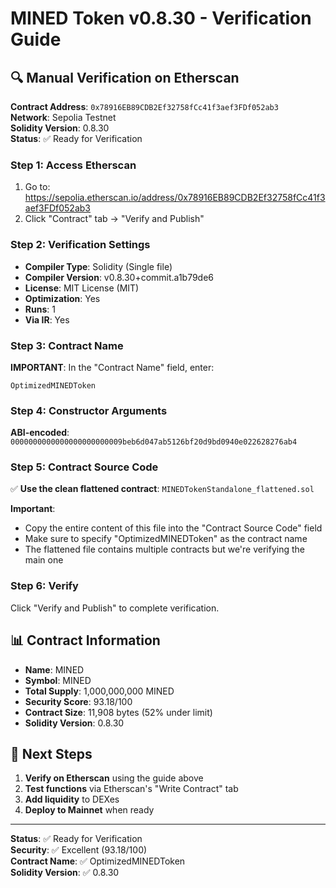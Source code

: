 # MINED Token v0.8.30 - Verification Guide

## 🔍 Manual Verification on Etherscan

**Contract Address**: `0x78916EB89CDB2Ef32758fCc41f3aef3FDf052ab3`  
**Network**: Sepolia Testnet  
**Solidity Version**: 0.8.30  
**Status**: ✅ Ready for Verification

### Step 1: Access Etherscan
1. Go to: https://sepolia.etherscan.io/address/0x78916EB89CDB2Ef32758fCc41f3aef3FDf052ab3
2. Click "Contract" tab → "Verify and Publish"

### Step 2: Verification Settings
- **Compiler Type**: Solidity (Single file)
- **Compiler Version**: v0.8.30+commit.a1b79de6
- **License**: MIT License (MIT)
- **Optimization**: Yes
- **Runs**: 1
- **Via IR**: Yes

### Step 3: Contract Name
**IMPORTANT**: In the "Contract Name" field, enter:
```
OptimizedMINEDToken
```

### Step 4: Constructor Arguments
**ABI-encoded**: `0000000000000000000000009beb6d047ab5126bf20d9bd0940e022628276ab4`

### Step 5: Contract Source Code
✅ **Use the clean flattened contract**: `MINEDTokenStandalone_flattened.sol`

**Important**: 
- Copy the entire content of this file into the "Contract Source Code" field
- Make sure to specify "OptimizedMINEDToken" as the contract name
- The flattened file contains multiple contracts but we're verifying the main one

### Step 6: Verify
Click "Verify and Publish" to complete verification.

## 📊 Contract Information
- **Name**: MINED
- **Symbol**: MINED  
- **Total Supply**: 1,000,000,000 MINED
- **Security Score**: 93.18/100
- **Contract Size**: 11,908 bytes (52% under limit)
- **Solidity Version**: 0.8.30

## 🎯 Next Steps
1. **Verify on Etherscan** using the guide above
2. **Test functions** via Etherscan's "Write Contract" tab
3. **Add liquidity** to DEXes
4. **Deploy to Mainnet** when ready

---
**Status**: ✅ Ready for Verification  
**Security**: ✅ Excellent (93.18/100)  
**Contract Name**: ✅ OptimizedMINEDToken  
**Solidity Version**: ✅ 0.8.30
